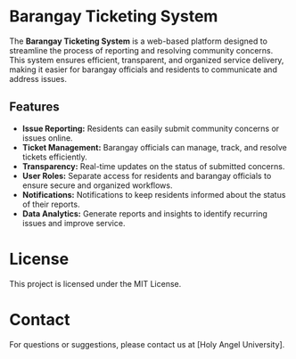 # Barangay Ticketing System

The **Barangay Ticketing System** is a web-based platform designed to streamline the process of reporting and resolving community concerns. This system ensures efficient, transparent, and organized service delivery, making it easier for barangay officials and residents to communicate and address issues.

## Features

- **Issue Reporting:** Residents can easily submit community concerns or issues online.
- **Ticket Management:** Barangay officials can manage, track, and resolve tickets efficiently.
- **Transparency:** Real-time updates on the status of submitted concerns.
- **User Roles:** Separate access for residents and barangay officials to ensure secure and organized workflows.
- **Notifications:** Notifications to keep residents informed about the status of their reports.
- **Data Analytics:** Generate reports and insights to identify recurring issues and improve service.

# License
This project is licensed under the MIT License.

# Contact
For questions or suggestions, please contact us at [Holy Angel University].
